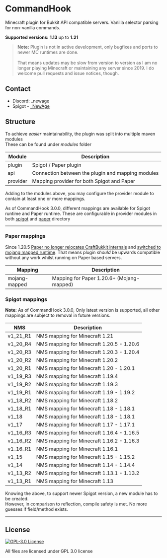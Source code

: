 # CommandHook
Minecraft plugin for Bukkit API compatible servers. Vanilla selector parsing for non-vanilla commands.

**Supported versions:**
**1.13** up to **1.21**

> **Note:** Plugin is not in active development, only bugfixes and ports to newer MC runtimes are done. <br/><br/>
> That means updates may be slow from version to version as I am no longer playing Minecraft or maintaining any server since 2019.
> I do welcome pull requests and issue notices, though.

## Contact
* Discord: _newage
* Spigot - [_NewAge](https://www.spigotmc.org/members/_newage.106350/)

## Structure
To achieve _easier_ maintainability, the plugin was split into multiple maven modules <br/>
These can be found under _modules_ folder <br/>

| Module   | Description                                       |
|----------|---------------------------------------------------|
| plugin   | Spigot / Paper plugin                             |
| api      | Connection between the plugin and mapping modules |
| provider | Mapping provider for both Spigot and Paper        |

Adding to the modules above, you may configure the provider module to contain at least one or more mappings. <br/>

As of CommandHook 3.0.0, different mappings are available for Spigot runtime and Paper runtime.
These are configurable in provider modules in both [spigot](modules/mapping/spigot/provider) and [paper](modules/mapping/paper/provider) directory

----

### Paper mappings
Since 1.20.5 [Paper no longer relocates CraftBukkit internals](https://forums.papermc.io/threads/important-dev-psa-future-removal-of-cb-package-relocation.1106/) and [switched to mojang mapped runtime](https://forums.papermc.io/threads/paper-velocity-1-20-6.1152/).
That means plugin _should_ be upwards compatible without any work whilst running on Paper based servers.

| Mapping       | Description                               |
|---------------|-------------------------------------------|
| mojang-mapped | Mapping for Paper 1.20.6+ (Mojang-mapped) |


### Spigot mappings

**Note:** As of CommandHook 3.0.0, Only latest version is supported, all other mappings are subject to removal in future versions. 

| NMS      | Description                               |
|----------|-------------------------------------------|
| v1_21_R1 | NMS mapping for Minecraft 1.21            |
| v1_20_R4 | NMS mapping for Minecraft 1.20.5 - 1.20.6 |
| v1_20_R3 | NMS mapping for Minecraft 1.20.3 - 1.20.4 |
| v1_20_R2 | NMS mapping for Minecraft 1.20.2          |
| v1_20_R1 | NMS mapping for Minecraft 1.20   - 1.20.1 |
| v1_19_R3 | NMS mapping for Minecraft 1.19.4          |
| v1_19_R2 | NMS mapping for Minecraft 1.19.3          |
| v1_19_R1 | NMS mapping for Minecraft 1.19   - 1.19.2 |
| v1_18_R2 | NMS mapping for Minecraft 1.18.2          |
| v1_18_R1 | NMS mapping for Minecraft 1.18   - 1.18.1 |
| v1_18    | NMS mapping for Minecraft 1.18   - 1.18.1 |
| v1_17    | NMS mapping for Minecraft 1.17   - 1.17.1 |
| v1_16_R3 | NMS mapping for Minecraft 1.16.4 - 1.16.5 |
| v1_16_R2 | NMS mapping for Minecraft 1.16.2 - 1.16.3 | 
| v1_16_R1 | NMS mapping for Minecraft 1.16.1          |
| v1_15    | NMS mapping for Minecraft 1.15   - 1.15.2 |
| v1_14    | NMS mapping for Minecraft 1.14   - 1.14.4 |
| v1_13_R2 | NMS mapping for Minecraft 1.13.1 - 1.13.2 |
| v1_13_R1 | NMS mapping for Minecraft 1.13            |

Knowing the above, to support newer Spigot version, a new module has to be created. <br/>
However, in comparison to reflection, compile safety is met. No more guesses if field/method exists.

----

## License
[![GPL-3.0 License](https://img.shields.io/github/license/NewAgeCZ/CommandHook?&logo=github)](LICENSE)

All files are licensed under GPL 3.0 license